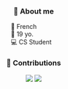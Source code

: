 <div align="center">
  <h3>👋 About me</h3>
</div>

<p style="margin-left: 200px;">
  🌳 French<br>
  🎂 19 yo.<br>
  💻 CS Student <br>
</p>

<div align="center">
  <h3>🍇 Contributions</h3>
</div>

<p align="center">
    <tr>
      <td style="width: 50%;">
        <img src="https://github-readme-stats.vercel.app/api/?username=Stitch-seagull&title_color=4F8CC9&text_color=9f9f9f&show_icons=true&bg_color=00000000&hide_border=true&icon_color=4F8CC9&hide_title=true&count_private=true" />
      </td>
      <td style= width: 50%;">
        <img src="https://github-readme-stats.vercel.app/api/top-langs/?username=Stitch-seagull&title_color=4F8CC9&text_color=9f9f9f&show_icons=true&bg_color=00000000&hide_border=true&icon_color=4F8CC9&hide_title=true&count_private=true" />
      </td>
    </tr>
</p>
